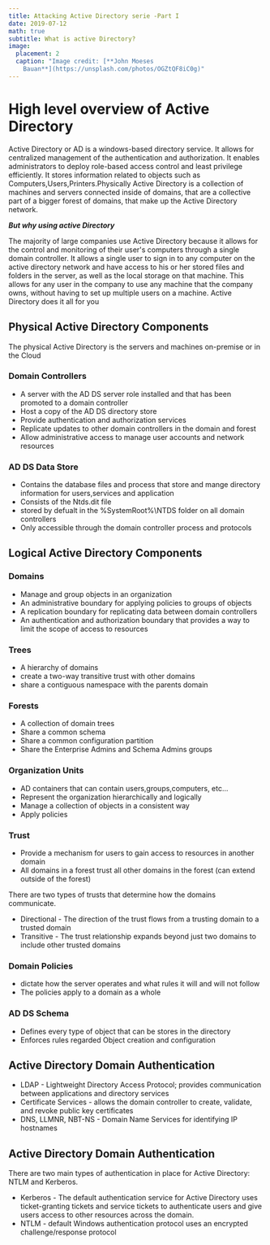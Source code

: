 ```yaml
---
title: Attacking Active Directory serie -Part I
date: 2019-07-12
math: true
subtitle: What is active Directory?
image:
  placement: 2
  caption: "Image credit: [**John Moeses
    Bauan**](https://unsplash.com/photos/OGZtQF8iC0g)"
---
```

# **High level overview of Active Directory**

Active Directory or AD is a windows-based directory service. It allows for centralized management of the authentication and authorization. It enables administrators to deploy role-based access control and least privilege efficiently. It stores information related to objects such as Computers,Users,Printers.Physically Active Directory is a collection of machines and servers connected inside of domains, that are a collective part of a bigger forest of domains, that make up the Active Directory network.

***But why using active Directory***

The majority of large companies use Active Directory because it allows for the control and monitoring of their user's computers through a single domain controller. It allows a single user to sign in to any computer on the active directory network and have access to his or her stored files and folders in the server, as well as the local storage on that machine. This allows for any user in the company to use any machine that the company owns, without having to set up multiple users on a machine. Active Directory does it all for you

## **Physical Active Directory Components**

The physical Active Directory is the servers and machines on-premise or in the Cloud

### Domain Controllers

* A server with the AD DS server role installed and that has been promoted to a domain controller
* Host a copy of the AD DS directory store
* Provide authentication and authorization services
* Replicate updates to other domain controllers in the domain and forest
* Allow administrative access to manage user accounts and network resources

### AD DS Data Store

* Contains the database files and process that store and mange directory information for users,services and application
* Consists of the Ntds.dit file
* stored by defualt in the %SystemRoot%\NTDS folder on all domain controllers
* Only accessible through the domain controller process and protocols



## Logical Active Directory Components

### Domains

* Manage and group objects in an organization
* An administrative boundary for applying policies to groups of objects
* A replication boundary for replicating data between domain controllers
* An authentication and authorization boundary that provides a way to limit the scope of access to resources

### Trees

* A hierarchy of domains
* create a two-way transitive trust with other domains
* share a contiguous namespace with the parents domain

### Forests

* A collection of domain trees
* Share a common schema
* Share a common configuration partition
* Share the Enterprise Admins and Schema Admins groups

### Organization Units

* AD containers that can contain users,groups,computers, etc...
* Represent the organization hierarchically and logically
* Manage a collection of objects in a consistent way
* Apply policies

### Trust

* Provide a mechanism for users to gain access to resources in another domain
* All domains in a forest trust all other domains in the forest (can extend outside of the forest)

There are two types of trusts that determine how the domains communicate.

* Directional - The direction of the trust flows from a trusting domain to a trusted domain
* Transitive - The trust relationship expands beyond just two domains to include other trusted domains

### Domain Policies

* dictate how the server operates and what rules it will and will not follow
* The policies apply to a domain as a whole

### AD DS Schema

* Defines every type of object that can be stores in the directory
* Enforces rules regarded Object creation and configuration



## Active Directory Domain Authentication

* LDAP - Lightweight Directory Access Protocol; provides communication between applications and directory services
* Certificate Services - allows the domain controller to create, validate, and revoke public key certificates
* DNS, LLMNR, NBT-NS - Domain Name Services for identifying IP hostnames



## Active Directory Domain Authentication

There are two main types of authentication in place for Active Directory: NTLM and Kerberos.

* Kerberos - The default authentication service for Active Directory uses ticket-granting tickets and service tickets to authenticate users and give users access to other resources across the domain.
* NTLM - default Windows authentication protocol uses an encrypted challenge/response protocol